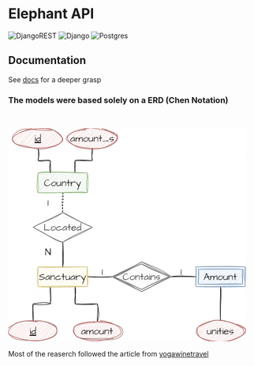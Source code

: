 # Elephant API

![DjangoREST](https://img.shields.io/badge/DJANGO-REST-ff1709?style=for-the-badge&logo=django&logoColor=white&color=ff1709&labelColor=gray)
![Django](https://img.shields.io/badge/django-%23092E20.svg?style=for-the-badge&logo=django&logoColor=white)
![Postgres](https://img.shields.io/badge/postgres-%23316192.svg?style=for-the-badge&logo=postgresql&logoColor=white)

## Documentation

See [docs](https://github.com/rafaelngoncalves5/elephant-api/tree/master/docs) for a deeper grasp

### The models were based solely on a ERD (Chen Notation)

<br/>

![ERD](https://github.com/rafaelngoncalves5/elephant-api/blob/master/docs/ERD.jpg)

Most of the reaserch followed the article from [yogawinetravel](https://www.yogawinetravel.com/wanderlust-wednesday-elephant-sanctuaries-orphanages-and-parks-around-the-world/)
